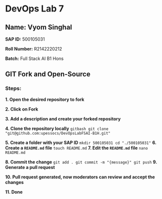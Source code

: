 # DevOps Lab 7

## Name: Vyom Singhal
**SAP ID:** 500105031

**Roll Number:** R2142220212

**Batch:** Full Stack AI B1 Hons

## GIT Fork and Open-Source

### Steps:

**1. Open the desired repository to fork**

**2. Click on Fork**

**3. Add a description and create your forked repository**

**4. Clone the repository locally**
    ```gitbash
    git clone "git@github.com:upessocs/DevOpsLabFSAI-B1H.git"
    ```

**5. Create a folder with your SAP ID**
    ```
    mkdir 500105031
    cd "./500105031"
    ```
**6. Create a `README.md` file**
    ```
    touch README.md
    ```
**7. Edit the `README.md` file**
    ```
    nano README.md
    ```

**8. Commit the change**
    ```
    git add .
    git commit -m "{message}"
    git push
    ```
**9. Generate a pull request**

**10. Pull request generated, now moderators can review and accept the changes**

**11. Done**